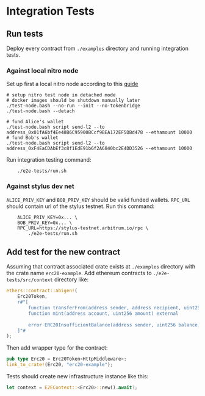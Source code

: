 # Integration Tests

## Run tests

Deploy every contract from `./examples` directory and running integration tests.

### Against local nitro node

Set up first a local nitro node according to
this [guide](https://github.com/OffchainLabs/nitro-testnode/blob/release/README.md)

```terminal
# setup nitro test node in detached mode
# docker images should be shutdown manually later
./test-node.bash --no-run --init --no-tokenbridge
./test-node.bash --detach

# fund Alice's wallet
./test-node.bash script send-l2 --to address_0x01fA6bf4Ee48B6C95900BCcf9BEA172EF5DBd478 --ethamount 10000
# fund Bob's wallet
./test-node.bash script send-l2 --to address_0xF4EaCDAbEf3c8f1EdE91b6f2A6840bc2E4DD3526 --ethamount 10000
```

Run integration testing command:

```terminal
    ./e2e-tests/run.sh
```

### Against stylus dev net

`ALICE_PRIV_KEY` and `BOB_PRIV_KEY` should be valid funded wallets.
`RPC_URL` should contain url of the stylus testnet.
Run this command:

```terminal
    ALICE_PRIV_KEY=0x... \
    BOB_PRIV_KEY=0x... \
    RPC_URL=https://stylus-testnet.arbitrum.io/rpc \
        ./e2e-tests/run.sh
```

## Add test for the new contract

Assuming that contract associated crate exists at `./examples` directory
with the crate name `erc20-example`.
Add ethereum contracts to `./e2e-tests/src/context` directory like:

```rust
ethers::contract::abigen!(
    Erc20Token,
    r#"[
        function transferFrom(address sender, address recipient, uint256 amount) external returns (bool)
        function mint(address account, uint256 amount) external
        
        error ERC20InsufficientBalance(address sender, uint256 balance, uint256 needed)
    ]"#
);
```

Then add wrapper type for the contract:

```rust
pub type Erc20 = Erc20Token<HttpMiddleware>;
link_to_crate!(Erc20, "erc20-example");
```

Tests should create new infrastructure instance like this:

```rust
let context = E2EContext::<Erc20>::new().await?;
```
